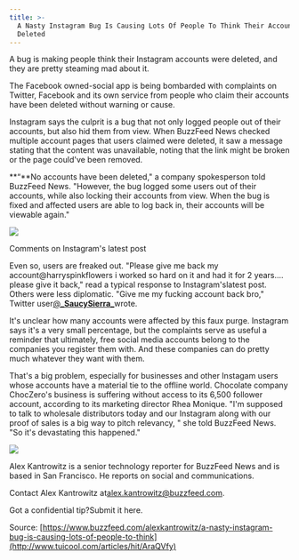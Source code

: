 ```yaml
---
title: >-
  A Nasty Instagram Bug Is Causing Lots Of People To Think Their Accounts Were
  Deleted
---
```


A bug is making people think their Instagram accounts were deleted, and they are pretty steaming mad about it.

The Facebook owned-social app is being bombarded with complaints on Twitter, Facebook and its own service from people who claim their accounts have been deleted without warning or cause.

Instagram says the culprit is a bug that not only logged people out of their accounts, but also hid them from view. When BuzzFeed News checked multiple account pages that users claimed were deleted, it saw a message stating that the content was unavailable, noting that the link might be broken or the page could've been removed.

**“**No accounts have been deleted," a company spokesperson told BuzzFeed News. "However, the bug logged some users out of their accounts, while also locking their accounts from view. When the bug is fixed and affected users are able to log back in, their accounts will be viewable again."

![](http://img1.tuicool.com/ZJVn2ei.png!web)

Comments on Instagram's latest post

Even so, users are freaked out. "Please give me back my account@harryspinkflowers i worked so hard on it and had it for 2 years.... please give it back," read a typical response to Instagram'slatest post. Others were less diplomatic. "Give me my fucking account back bro," Twitter user[@**\_SaucySierra\_**](https://go.redirectingat.com/?id=74679X1524629&sref=https%3A%2F%2Fwww.buzzfeed.com%2Falexkantrowitz%2Fa-nasty-instagram-bug-is-causing-lots-of-people-to-think&url=https%3A%2F%2Ftwitter.com%2F_SaucySierra_&xcust=4574368%7CBFLITE&xs=1)wrote.

It's unclear how many accounts were affected by this faux purge. Instagram says it's a very small percentage, but the complaints serve as useful a reminder that ultimately, free social media accounts belong to the companies you register them with. And these companies can do pretty much whatever they want with them.

That's a big problem, especially for businesses and other Instagam users whose accounts have a material tie to the offline world. Chocolate company ChocZero's business is suffering without access to its 6,500 follower account, according to its marketing director Rhea Monique. "I'm supposed to talk to wholesale distributors today and our Instagram along with our proof of sales is a big way to pitch relevancy, " she told BuzzFeed News. "So it's devastating this happened."

![](http://img1.tuicool.com/jAjUryu.png!web)

Alex Kantrowitz is a senior technology reporter for BuzzFeed News and is based in San Francisco. He reports on social and communications.

Contact Alex Kantrowitz at[alex.kantrowitz@buzzfeed.com](mailto:alex.kantrowitz@buzzfeed.com).

Got a confidential tip?Submit it here.



Source: [https://www.buzzfeed.com/alexkantrowitz/a-nasty-instagram-bug-is-causing-lots-of-people-to-think](http://www.tuicool.com/articles/hit/AraQVfy)


